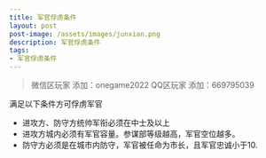 ```yaml
---
title: 军官俘虏条件
layout: post
post-image: /assets/images/junxian.png
description: 军官俘虏条件
tags:
- 军官俘虏条件
---
```





>微信区玩家 添加：onegame2022
>QQ区玩家  添加：669795039



满足以下条件方可俘虏军官
- 进攻方、防守方统帅军衔必须在中士及以上
- 进攻方城内必须有军官容量。参谋部等级越高，军官空位越多。
- 防守方必须是在城市内防守，军官被任命为市长，且军官忠诚小于10.